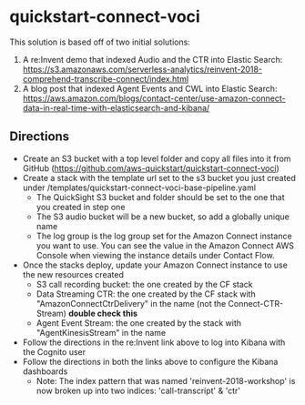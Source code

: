 # quickstart-connect-voci

This solution is based off of two initial solutions:
1) A re:Invent demo that indexed Audio and the CTR into Elastic Search: https://s3.amazonaws.com/serverless-analytics/reinvent-2018-comprehend-transcribe-connect/index.html
2) A blog post that indexed Agent Events and CWL into Elastic Search: https://aws.amazon.com/blogs/contact-center/use-amazon-connect-data-in-real-time-with-elasticsearch-and-kibana/

## Directions

- Create an S3 bucket with a top level folder and copy all files into it from GitHub (https://github.com/aws-quickstart/quickstart-connect-voci)
- Create a stack with the template url set to the s3 bucket you just created under /templates/quickstart-connect-voci-base-pipeline.yaml
    - The QuickSight S3 bucket and folder should be set to the one that you created in step one
    - The S3 audio bucket will be a new bucket, so add a globally unique name
    - The log group is the log group set for the Amazon Connect instance you want to use. You can see the value in the Amazon Connect AWS Console when viewing the instance details under Contact Flow.
- Once the stacks deploy, update your Amazon Connect instance to use the new resources created
    - S3 call recording bucket: the one created by the CF stack
    - Data Streaming CTR: the one created by the CF stack with "AmazonConnectCtrDelivery" in the name (not the Connect-CTR-Stream) **double check this**
    - Agent Event Stream: the one created by the stack with "AgentKinesisStream" in the name
- Follow the directions in the re:Invent link above to log into Kibana with the Cognito user
- Follow the directions in both the links above to configure the Kibana dashboards
    - Note: The index pattern that was named 'reinvent-2018-workshop' is now broken up into two indices: 'call-transcript' & 'ctr'

